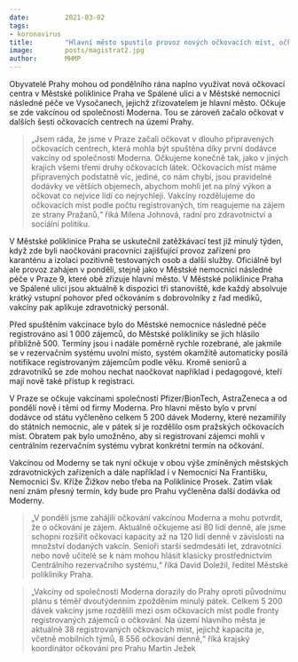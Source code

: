 ```yaml
---
date:         2021-03-02
tags:         
- koronavirus
title:        "Hlavní město spustilo provoz nových očkovacích míst, očkuje se už vakcínou od Moderny"
image: 	      posts/magistrat2.jpg
author:       MHMP
---
```


Obyvatelé Prahy mohou od pondělního rána naplno využívat nová očkovací centra v Městské poliklinice Praha ve Spálené ulici a v Městské nemocnici následné péče ve Vysočanech, jejichž zřizovatelem je hlavní město. Očkuje se zde vakcínou od společnosti Moderna. Tou se zároveň začalo očkovat v dalších šesti očkovacích centrech na území Prahy.

> „Jsem ráda, že jsme v Praze začali očkovat v dlouho připravených očkovacích centrech, která mohla být spuštěna díky první dodávce vakcíny od společnosti Moderna. Očkujeme konečně tak, jako v jiných krajích všemi třemi druhy očkovacích látek. Očkovacích míst máme připravených podstatně víc, jediné, co nám chybí, jsou pravidelné dodávky ve větších objemech, abychom mohli jet na plný výkon a očkovat co nejvíce lidí co nejrychleji. Vakcíny rozdělujeme do očkovacích míst podle počtu registrovaných, tím reagujeme na zájem ze strany Pražanů,“ říká Milena Johnová, radní pro zdravotnictví a sociální politiku.

V Městské poliklinice Praha se uskutečnil zatěžkávací test již minulý týden, když zde byli naočkováni pracovníci zajišťující provoz zařízení pro karanténu a izolaci pozitivně testovaných osob a další služby. Oficiálně byl ale provoz zahájen v pondělí, stejně jako v Městské nemocnici následné péče v Praze 9, které obě zřizuje hlavní město. V Městské poliklinice Praha ve Spálené ulici jsou aktuálně k dispozici tři stanoviště, kde každý absolvuje krátký vstupní pohovor před očkováním s dobrovolníky z řad mediků, vakcíny pak aplikuje zdravotnický personál.

Před spuštěním vakcinace bylo do Městské nemocnice následné péče registrováno asi 1 000 zájemců, do Městské polikliniky se jich hlásilo přibližně 500. Termíny jsou i nadále poměrně rychle rozebrané, ale jakmile se v rezervačním systému uvolní místo, systém okamžitě automaticky posílá notifikace registrovaným zájemcům podle věku. Kromě seniorů a zdravotníků se zde mohou nechat naočkovat například i pedagogové, kteří mají nově také přístup k registraci.

V Praze se očkuje vakcínami společností Pfizer/BionTech, AstraZeneca a od pondělí nově i těmi od firmy Moderna. Pro hlavní město bylo v první dodávce od státu vyčleněno celkem 5 200 dávek Moderny, které nezamířily do státních nemocnic, ale v pátek si je rozdělilo osm pražských očkovacích míst. Obratem pak bylo umožněno, aby si registrovaní zájemci mohli v centrálním rezervačním systému vybrat konkrétní termín na očkování.

Vakcínou od Moderny se tak nyní očkuje v obou výše zmíněných městských zdravotnických zařízeních a dále například i v Nemocnici Na Františku, Nemocnici Sv. Kříže Žižkov nebo třeba na Poliklinice Prosek. Zatím však není znám přesný termín, kdy bude pro Prahu vyčleněna další dodávka od Moderny.

> „V pondělí jsme zahájili očkování vakcínou Moderna a mohu potvrdit, že o očkování je zájem. Aktuálně očkujeme asi 80 lidí denně, ale jsme schopni rozšířit očkovací kapacity až na 120 lidí denně v závislosti na množství dodaných vakcín. Senioři starší sedmdesáti let, zdravotníci nebo nově učitelé se k nám mohou hlásit klasicky prostřednictvím Centrálního rezervačního systému,“ říká David Doležil, ředitel Městské polikliniky Praha.

> „Vakcíny od společnosti Moderna dorazily do Prahy oproti původnímu plánu s téměř dvoutýdenním zpožděním minulý pátek. Celkem 5 200 dávek vakcíny jsme rozdělili mezi osm očkovacích míst podle fronty registrovaných zájemců o očkování. Na území hlavního města je aktuálně 38 registrovaných očkovacích míst, jejichž kapacita je, včetně mobilních týmů, 8 556 očkování denně,“ říká krajský koordinátor očkování pro Prahu Martin Ježek



